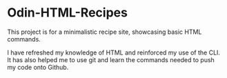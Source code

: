 # Odin-HTML-Recipes
This project is for a minimalistic recipe site, showcasing basic HTML commands.

I have refreshed my knowledge of HTML and reinforced my use of the CLI. It has also helped me to use git and learn the commands needed to push my code onto Github. 